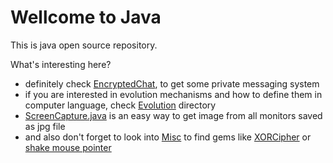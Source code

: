 # Wellcome to Java

This is java open source repository.

What's interesting here?
- definitely check [EncryptedChat](EncryptedChat/src/main/java/it/justDo/chat/), to get some private messaging system
- if you are interested in evolution mechanisms and how to define them in computer language, check [Evolution](Evolution/src/main/java/it/justDo/evolution/) directory
- [ScreenCapture.java](ScreenCapture/ScreenCapture.java) is an easy way to get image from all monitors saved as jpg file 
- and also don't forget to look into [Misc](Misc) to find gems like [XORCipher](Misc/XORCipher.java) or [shake mouse pointer](Misc/AutoIt.java)

